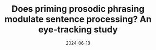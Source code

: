 ---
title: "Does priming prosodic phrasing modulate sentence processing? An eye-tracking study "
collection: talks
type: "Poster"
permalink: /talks/2024-06-18-bevivino-MPI-2024
venue: "MEDAL Summer School in Experimental Linguistics at the Max Planck Institute for Psycholinguistics"
date: 2024-06-18
location: "Nijmegen, The Netherlands"

citation: '<strong>Bevivino, D.</strong>, Turco, G., &amp; Hemforth, B. (2024, June 18). Does priming prosodic phrasing modulate sentence processing? An Eye-Tracking Study. <em>2024 MEDAL Summer School in Experimental Linguistics</em>. Max Planck Institute for Psycholinguistics, Nijmegen, The Netherlands. [<a href=&quot;https://drive.google.com/file/d/1hbw9SCerEI3u-isu1d77nYIEazExWVZa/view?usp=sharing&quot;>Poster</a>]'
category: schools
---
